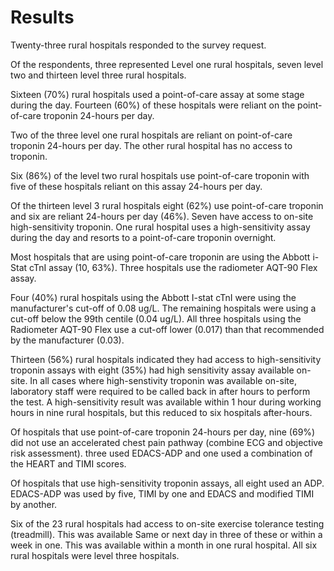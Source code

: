 # Results

Twenty-three rural hospitals responded to the survey request.

Of the respondents, three represented Level one rural hospitals, seven level two and thirteen level three rural hospitals.

Sixteen (70%) rural hospitals used a point-of-care assay at some stage during the day. Fourteen (60%) of these hospitals were reliant on the point-of-care troponin 24-hours per day.

Two of the three level one rural hospitals are reliant on point-of-care troponin 24-hours per day. The other rural hospital has no access to troponin.

Six (86%) of the level two rural hospitals use point-of-care troponin with five of these hospitals reliant on this assay 24-hours per day.

Of the thirteen level 3 rural hospitals eight (62%) use point-of-care troponin and six are reliant 24-hours per day (46%). Seven have access to on-site high-sensitivity troponin. One rural hospital uses a high-sensitivity assay during the day and resorts to a point-of-care troponin overnight.

Most hospitals that are using point-of-care troponin are using the Abbott i-Stat cTnI assay (10, 63%). Three hospitals use the radiometer AQT-90 Flex assay.

Four (40%) rural hospitals using the Abbott I-stat cTnI were using the manufacturer's cut-off of 0.08 ug/L. The remaining hospitals were using a cut-off below the 99th centile (0.04 ug/L). All three hospitals using the Radiometer AQT-90 Flex use a cut-off lower (0.017) than that recommended by the manufacturer (0.03).

Thirteen (56%) rural hospitals indicated they had access to high-sensitivity troponin assays with eight (35%) had high sensitivity assay available on-site. In all cases where high-senstivity troponin was available on-site, laboratory staff were required to be called back in after hours to perform the test. A high-sensitivity result was available within 1 hour during working hours in nine rural hospitals, but this reduced to six hospitals after-hours.

Of hospitals that use point-of-care troponin 24-hours per day, nine (69%) did not use an accelerated chest pain pathway (combine ECG and objective risk assessment). three used EDACS-ADP and one used a combination of the HEART and TIMI scores.

Of hospitals that use high-sensitivity troponin assays, all eight used an ADP. EDACS-ADP was used by five, TIMI by one and EDACS and modified TIMI by another.

Six of the 23 rural hospitals had access to on-site exercise tolerance testing (treadmill). This was available Same or next day in three of these or within a week in one. This was available within a month in one rural hospital. All six rural hospitals were level three hospitals.

